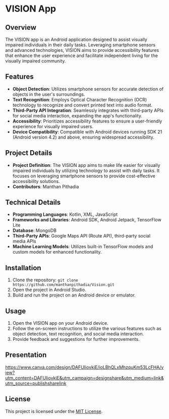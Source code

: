 # VISION App

## Overview

The VISION app is an Android application designed to assist visually impaired individuals in their daily tasks. Leveraging smartphone sensors and advanced technologies, VISION aims to provide accessibility features that enhance the user experience and facilitate independent living for the visually impaired community.

## Features

- **Object Detection**: Utilizes smartphone sensors for accurate detection of objects in the user's surroundings.
- **Text Recognition**: Employs Optical Character Recognition (OCR) technology to recognize and convert printed text into audio format.
- **Third-Party API Integration**: Seamlessly integrates with third-party APIs for social media interaction, expanding the app's functionality.
- **Accessibility**: Prioritizes accessibility features to ensure a user-friendly experience for visually impaired users.
- **Device Compatibility**: Compatible with Android devices running SDK 21 (Android version 4.2) and above, ensuring widespread accessibility.

## Project Details

- **Project Definition**: The VISION app aims to make life easier for visually impaired individuals by utilizing technology to assist with daily tasks. It focuses on leveraging smartphone sensors to provide cost-effective accessibility solutions.
- **Contributors**: Manthan Pithadia

## Technical Details

- **Programming Languages**: Kotlin, XML, JavaScript
- **Frameworks and Libraries**: Android SDK, Android Jetpack, TensorFlow Lite
- **Database**: MongoDB
- **Third-Party APIs**: Google Maps API (Route API), third-party social media APIs
- **Machine Learning Models**: Utilizes built-in TensorFlow models and custom models for enhanced functionality.

## Installation

1. Clone the repository: `git clone https://github.com/manthanpithadia/Vision.git`
2. Open the project in Android Studio.
3. Build and run the project on an Android device or emulator.

## Usage

1. Open the VISION app on your Android device.
2. Follow the on-screen instructions to utilize the various features such as object detection, text recognition, and social media interaction.
3. Provide feedback and suggestions for further improvements.

## Presentation
https://www.canva.com/design/DAFUIiovkjE/ioLBhQLxMhzquKm53LcFHA/view?utm_content=DAFUIiovkjE&utm_campaign=designshare&utm_medium=link&utm_source=publishsharelink

## License

This project is licensed under the [MIT License](LICENSE).
